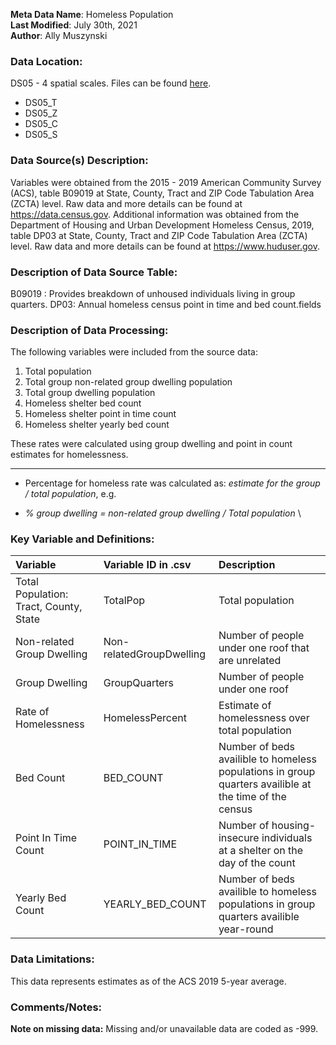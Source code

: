 **Meta Data Name**: Homeless Population  
**Last Modified**: July 30th, 2021  
**Author**: Ally Muszynski  

### Data Location: 
DS05 - 4 spatial scales. Files can be found [here](/data_final).
* DS05_T  
* DS05_Z  
* DS05_C  
* DS05_S  

### Data Source(s) Description:  
Variables were obtained from the 2015 - 2019 American Community Survey (ACS), table B09019 at State, County, Tract and ZIP Code Tabulation Area (ZCTA) level. Raw data and more details can be found at https://data.census.gov. Additional information was obtained from the Department of Housing and Urban Development Homeless Census, 2019, table DP03 at State, County, Tract and ZIP Code Tabulation Area (ZCTA) level. Raw data and more details can be found at https://www.huduser.gov.

### Description of Data Source Table:
B09019 : Provides breakdown of unhoused individuals living in group quarters.
DP03: Annual homeless census point in time and bed count.fields

### Description of Data Processing: 
The following variables were included from the source data:
1. Total population
2. Total group non-related group dwelling population
3. Total group dwelling population
4. Homeless shelter bed count
5. Homeless shelter point in time count
6. Homeless shelter yearly bed count

These rates were calculated using group dwelling and point in count estimates for homelessness. 

----------
  * Percentage for homeless rate was calculated as: *estimate for the group / total population*, e.g.
-  *% group dwelling  = non-related group dwelling / Total population* \

### Key Variable and Definitions:
| Variable | Variable ID in .csv | Description |
  |:---------|:--------------------|:------------|
  | Total Population: Tract, County, State  | TotalPop | Total population |
  | Non-related Group Dwelling | Non-relatedGroupDwelling | Number of people under one roof that are unrelated |
  | Group Dwelling | GroupQuarters | Number of people under one roof |
  | Rate of Homelessness | HomelessPercent | Estimate of homelessness over total population |
  | Bed Count | BED_COUNT | Number of beds availible to homeless populations in group quarters availible at the time of the census |
  | Point In Time Count | POINT_IN_TIME | Number of housing-insecure individuals at a shelter on the day of the count |
  | Yearly Bed Count | YEARLY_BED_COUNT |  Number of beds availible to homeless populations in group quarters availible year-round |
  

### Data Limitations:
This data represents estimates as of the ACS 2019 5-year average.

### Comments/Notes:
**Note on missing data:** Missing and/or unavailable data are coded as -999. 
